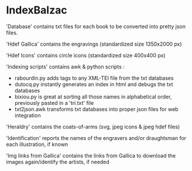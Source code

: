 # IndexBalzac

'Database' contains txt files for each book to be converted into pretty json files.

'Hdef Gallica' contains the engravings (standardized size 1350x2000 px)

'Hdef Icons' contains circle icons (standardized size 400x400 px)

'Indexing scripts' contains awk & python scripts :

- rabourdin.py adds <persName> tags to any XML-TEI file from the txt databases
- dutocq.py instantly generates an index in html and debugs the txt databases
- bixiou.py is great at sorting all those names in alphabetical order, previously pasted in a 'tri.txt' file
- txt2json.awk transforms txt databases into proper json files for web integration
  
 'Heraldry' contains the coats-of-arms (svg, jpeg icons & jpeg hdef files)

'Identification' reports the names of the engravers and/or draughtsman for each illustration, if known

'Img links from Gallica' contains the links from Gallica to download the images again/identify the artists, if needed

